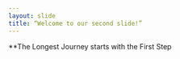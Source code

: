 ```yaml
---
layout: slide
title: “Welcome to our second slide!”
---
```

**The Longest Journey starts with the First Step
